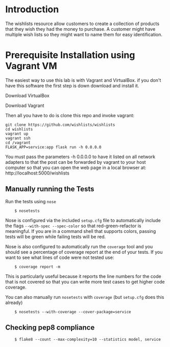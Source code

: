 # Introduction
The wishlists resource allow customers to create a collection of products that they wish they had the money to purchase. A customer might have multiple wish lists so they might want to name them for easy identification. 

# Prerequisite Installation using Vagrant VM
The easiest way to use this lab is with Vagrant and VirtualBox. if you don't have this software the first step is down download and install it.

Download VirtualBox

Download Vagrant

Then all you have to do is clone this repo and invoke vagrant:

    git clone https://github.com/wishlists/wishlists
    cd wishlists
    vagrant up
    vagrant ssh
    cd /vagrant
    FLASK_APP=service:app flask run -h 0.0.0.0
    
You must pass the parameters -h 0.0.0.0 to have it listed on all network adapters to that the post can be forwarded by vagrant to your host computer so that you can open the web page in a local browser at: http://localhost:5000/wishlists

## Manually running the Tests

Run the tests using `nose`

```shell
    $ nosetests
```

Nose is configured via the included `setup.cfg` file to automatically include the flags `--with-spec --spec-color` so that red-green-refactor is meaningful. If you are in a command shell that supports colors, passing tests will be green while failing tests will be red.

Nose is also configured to automatically run the `coverage` tool and you should see a percentage of coverage report at the end of your tests. If you want to see what lines of code were not tested use:

```shell
    $ coverage report -m
```

This is particularly useful because it reports the line numbers for the code that is not covered so that you can write more test cases to get higher code coverage.

You can also manually run `nosetests` with `coverage` (but `setup.cfg` does this already)

```shell
    $ nosetests --with-coverage --cover-package=service
```

## Checking pep8 compliance

```shell
    $ flake8 --count --max-complexity=10 --statistics model, service
```